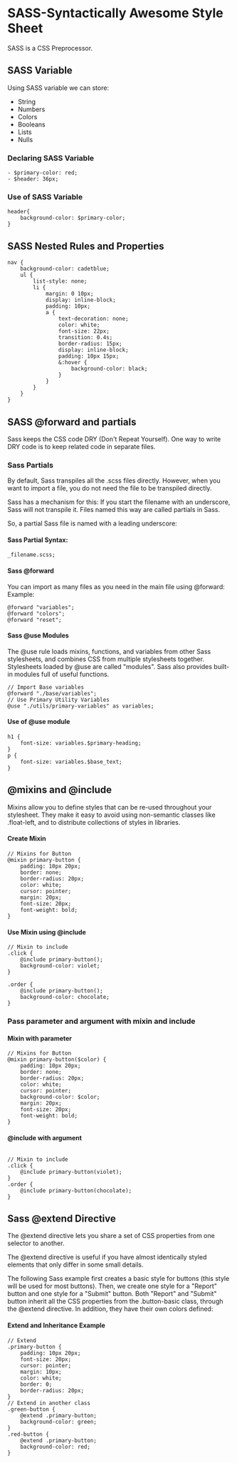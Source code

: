 # SASS-Syntactically Awesome Style Sheet
SASS is a CSS Preprocessor. 

## SASS Variable
Using SASS variable we can store: 
- String
- Numbers
- Colors
- Booleans
- Lists
- Nulls

### Declaring SASS Variable 
    - $primary-color: red;
    - $header: 36px;
### Use of SASS Variable
    header{
        background-color: $primary-color;
    }

## SASS Nested Rules and Properties

```
nav {
    background-color: cadetblue;
    ul {
        list-style: none;
        li {
            margin: 0 10px;
            display: inline-block;
            padding: 10px;
            a {
                text-decoration: none;
                color: white;
                font-size: 22px;
                transition: 0.4s;
                border-radius: 15px;
                display: inline-block;
                padding: 10px 15px;
                &:hover {
                    background-color: black;
                }
            }
        }
    }
}
```

## SASS @forward and partials
Sass keeps the CSS code DRY (Don't Repeat Yourself). One way to write DRY code is to keep related code in separate files.

### Sass Partials
By default, Sass transpiles all the .scss files directly. However, when you want to import a file, you do not need the file to be transpiled directly.

Sass has a mechanism for this: If you start the filename with an underscore, Sass will not transpile it. Files named this way are called partials in Sass.

So, a partial Sass file is named with a leading underscore:

#### Sass Partial Syntax:

```
_filename.scss;
```
#### Sass @forward
You can import as many files as you need in the main file using @forward:
Example: 
```
@forward "variables";
@forward "colors";
@forward "reset";
```
#### Sass @use Modules
The @use rule loads mixins, functions, and variables from other Sass stylesheets, and combines CSS from multiple stylesheets together. Stylesheets loaded by @use are called "modules". Sass also provides built-in modules full of useful functions.
```
// Import Base variables
@forward "./base/variables";
// Use Primary Utility Variables
@use "./utils/primary-variables" as variables;
```
#### Use of @use module
```
h1 {
    font-size: variables.$primary-heading;
}
p {
    font-size: variables.$base_text;
}

```

## @mixins and @include
Mixins allow you to define styles that can be re-used throughout your stylesheet. They make it easy to avoid using non-semantic classes like .float-left, and to distribute collections of styles in libraries.

#### Create Mixin
```
// Mixins for Button
@mixin primary-button {
    padding: 10px 20px;
    border: none;
    border-radius: 20px;
    color: white;
    cursor: pointer;
    margin: 20px;
    font-size: 20px;
    font-weight: bold;
}
```
#### Use Mixin using @include
```
// Mixin to include
.click {
    @include primary-button();
    background-color: violet;
}

.order {
    @include primary-button();
    background-color: chocolate;
}
```
### Pass parameter and argument with mixin and include
#### Mixin with parameter
```
// Mixins for Button
@mixin primary-button($color) {
    padding: 10px 20px;
    border: none;
    border-radius: 20px;
    color: white;
    cursor: pointer;
    background-color: $color;
    margin: 20px;
    font-size: 20px;
    font-weight: bold;
}
```
#### @include with argument
```

// Mixin to include
.click {
    @include primary-button(violet);
}
.order {
    @include primary-button(chocolate);
}
```

## Sass @extend Directive
The @extend directive lets you share a set of CSS properties from one selector to another.

The @extend directive is useful if you have almost identically styled elements that only differ in some small details.

The following Sass example first creates a basic style for buttons (this style will be used for most buttons). Then, we create one style for a "Report" button and one style for a "Submit" button. Both "Report" and "Submit" button inherit all the CSS properties from the .button-basic class, through the @extend directive. In addition, they have their own colors defined:
#### Extend and Inheritance Example
```
// Extend
.primary-button {
    padding: 10px 20px;
    font-size: 20px;
    cursor: pointer;
    margin: 10px;
    color: white;
    border: 0;
    border-radius: 20px;
}
// Extend in another class
.green-button {
    @extend .primary-button;
    background-color: green;
}
.red-button {
    @extend .primary-button;
    background-color: red;
}
```










